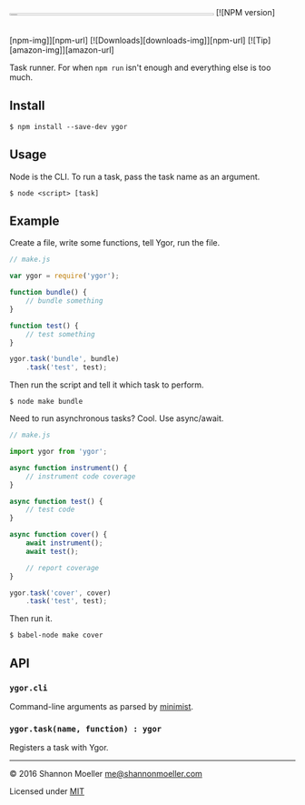<div style="align:center;">
<img src="https://cloud.githubusercontent.com/assets/155164/12438697/228f158c-bef7-11e5-9b2d-07158b065438.png" alt="ygor" width="360" style="max-width:100%;height:1%;" />
[![NPM version][npm-img]][npm-url] [![Downloads][downloads-img]][npm-url] [![Tip][amazon-img]][amazon-url]
</div>

Task runner. For when `npm run` isn't enough and everything else is too much.

## Install

    $ npm install --save-dev ygor

## Usage

Node is the CLI. To run a task, pass the task name as an argument.

    $ node <script> [task]

## Example

Create a file, write some functions, tell Ygor, run the file.

```js
// make.js

var ygor = require('ygor');

function bundle() {
    // bundle something
}

function test() {
    // test something
}

ygor.task('bundle', bundle)
    .task('test', test);
```

Then run the script and tell it which task to perform.

    $ node make bundle

Need to run asynchronous tasks? Cool. Use async/await.

```js
// make.js

import ygor from 'ygor';

async function instrument() {
    // instrument code coverage
}

async function test() {
    // test code
}

async function cover() {
    await instrument();
    await test();

    // report coverage
}

ygor.task('cover', cover)
    .task('test', test);
```

Then run it.

    $ babel-node make cover

## API

### `ygor.cli`

Command-line arguments as parsed by [minimist](http://npm.im/minimist).

### `ygor.task(name, function) : ygor`

Registers a task with Ygor.

----

© 2016 Shannon Moeller <me@shannonmoeller.com>

Licensed under [MIT](http://shannonmoeller.com/mit.txt)

[amazon-img]:    https://img.shields.io/badge/amazon-tip_jar-yellow.svg?style=flat-square
[amazon-url]:    https://www.amazon.com/gp/registry/wishlist/1VQM9ID04YPC5?sort=universal-price
[downloads-img]: http://img.shields.io/npm/dm/ygor.svg?style=flat-square
[npm-img]:       http://img.shields.io/npm/v/ygor.svg?style=flat-square
[npm-url]:       https://npmjs.org/package/ygor
